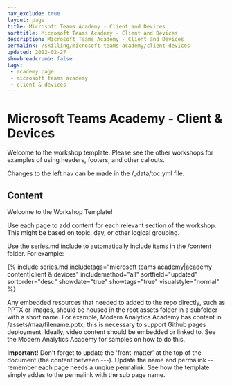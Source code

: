 ```yaml
---
nav_exclude: true
layout: page
title: Microsoft Teams Academy - Client and Devices
sorttitle: Microsoft Teams Academy - Client and Devices
description: Microsoft Teams Academy - Client and Devices
permalink: /skilling/microsoft-teams-academy/client-devices
updated: 2022-02-27
showbreadcrumb: false
tags: 
 - academy page
 - microsoft teams academy
 - client & devices
---
```


# Microsoft Teams Academy - Client & Devices

Welcome to the workshop template. Please see the other workshops for examples of using headers, footers, and other callouts.

Changes to the left nav can be made in the /_data/toc.yml file.

##  Content

Welcome to the Workshop Template!

Use each page to add content for each relevant section of the workshop. This might be based on topic, day, or other logical grouping.

Use the series.md include to automatically include items in the /content folder. For example:

{% include series.md 
    includetags="microsoft teams academy|academy content|client & devices" 
    includemethod="all" 
    sortfield="updated" sortorder="desc" showdate="true" showtags="true" 
    visualstyle="normal" 
%}

Any embedded resources that needed to added to the repo directly, such as PPTX or images, should be housed in the root assets folder in a subfolder with a short name. For example, Modern Analytics Academy has content in /assets/maa/filename.pptx; this is necessary to support Github pages deployment. Ideally, video content should be embedded or linked to. See the Modern Analytics Academy for samples on how to do this.

__Important!__ Don't forget to update the 'front-matter' at the top of the document (the content between ---). Update the name and permalink -- remember each page needs a unqiue permalink. See how the template simply addes to the permalink with the sub page name.

